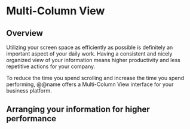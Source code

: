 # Multi-Column View

## Overview

Utilizing your screen space as efficiently as possible is definitely an important aspect of your daily work. 
Having a consistent and nicely organized view of your information means higher productivity and less repetitive actions for your company.  

To reduce the time you spend scrolling and increase the time you spend performing, @@name offers a Multi-Column View interface for your business platform.  

## Arranging your information for higher performance

